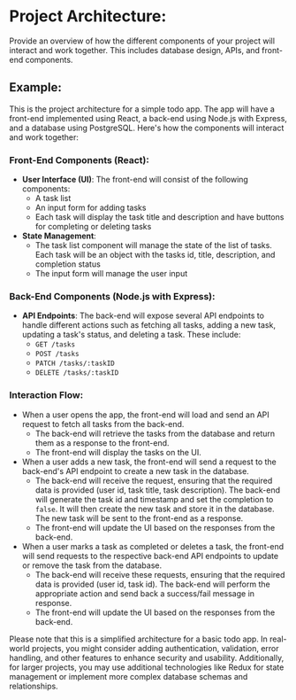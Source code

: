 # Project Architecture: 

Provide an overview of how the different components of your project will interact and work together. This includes database design, APIs, and front-end components.

## Example: 
This is the project architecture for a simple todo app. The app will have a front-end implemented using React, a back-end using Node.js with Express, and a database using PostgreSQL. Here's how the components will interact and work together:

### Front-End Components (React):
* **User Interface (UI)**: The front-end will consist of the following components:
   *  A task list
   *  An input form for adding tasks
   *  Each task will display the task title and description and have buttons for completing or deleting tasks
* **State Management**:
   * The task list component will manage the state of the list of tasks. Each task will be an object with the tasks id, title, description, and completion status
   * The input form will manage the user input

### Back-End Components (Node.js with Express):
* **API Endpoints**: The back-end will expose several API endpoints to handle different actions such as fetching all tasks, adding a new task, updating a task's status, and deleting a task. These include:
    * `GET /tasks`
    * `POST /tasks`
    * `PATCH /tasks/:taskID`
    * `DELETE /tasks/:taskID`

### Interaction Flow:
* When a user opens the app, the front-end will load and send an API request to fetch all tasks from the back-end. 
    * The back-end will retrieve the tasks from the database and return them as a response to the front-end.
    * The front-end will display the tasks on the UI.
* When a user adds a new task, the front-end will send a request to the back-end's API endpoint to create a new task in the database.
    * The back-end will receive the request, ensuring that the required data is provided (user id, task title, task description). The back-end will generate the task id and timestamp and set the completion to `false`. It will then create the new task and store it in the database. The new task will be sent to the front-end as a response.
    * The front-end will update the UI based on the responses from the back-end.
* When a user marks a task as completed or deletes a task, the front-end will send requests to the respective back-end API endpoints to update or remove the task from the database.
    * The back-end will receive these requests, ensuring that the required data is provided (user id, task id). The back-end will perform the appropriate action and send back a success/fail message in response.
    * The front-end will update the UI based on the responses from the back-end.

Please note that this is a simplified architecture for a basic todo app. In real-world projects, you might consider adding authentication, validation, error handling, and other features to enhance security and usability. Additionally, for larger projects, you may use additional technologies like Redux for state management or implement more complex database schemas and relationships.